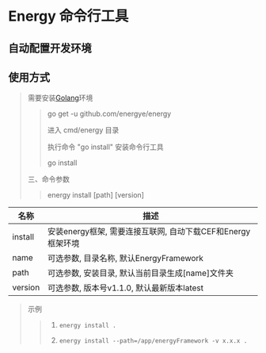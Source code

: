 # Energy 命令行工具
## 自动配置开发环境
## 使用方式
> 需要安装[Golang](https://golang.google.cn/dl/)环境
>> go get -u github.com/energye/energy
>>
>> 进入 cmd/energy 目录
>> 
>> 执行命令 "go install" 安装命令行工具
>> 
>> go install
>>
>
> 三、命令参数
> 
>> energy install [path] [version]
>>

| 名称      | 描述                                      |
|---------|-----------------------------------------|
| install | 安装energy框架, 需要连接互联网, 自动下载CEF和Energy框架环境 |
| name    | 可选参数, 目录名称, 默认EnergyFramework                 |
| path    | 可选参数, 安装目录, 默认当前目录生成[name]文件夹           |
| version | 可选参数, 版本号v1.1.0, 默认最新版本latest           |

>示例
>> 1. `energy install .`
>>
>> 2. `energy install --path=/app/energyFramework -v x.x.x .`
>>